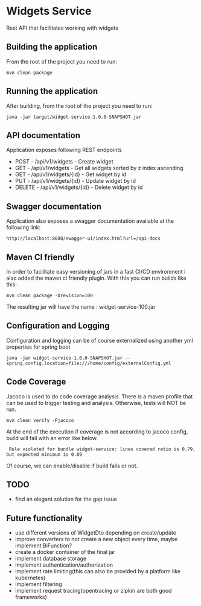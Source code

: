 # Widgets Service
Rest API that facilitates working with widgets

## Building the application
From the root of the project you need to run:

```mvn clean package```

## Running the application
After building, from the root of the project you need to run:

```java -jar target/widget-service-1.0.0-SNAPSHOT.jar```

## API documentation
Application exposes following REST endpoints
- POST - /api/v1/widgets - Create widget
- GET  - /api/v1/widgets - Get all widgets sorted by z index ascending
- GET  - /api/v1/widgets/{id} - Get widget by id
- PUT  - /api/v1/widgets/{id} - Update widget by id
- DELETE - /api/v1/widgets/{id} - Delete widget by id

## Swagger documentation
Application also exposes a swagger documentation available at the following link:

```http://localhost:8080/swagger-ui/index.html?url=/api-docs```

## Maven CI friendly
In order to facilitate easy versioning of jars in a fast CI/CD environment i also added
the maven ci friendly plugin.
With this you can run builds like this:

```mvn clean package -Drevision=100```

The resulting jar will have the name : widget-service-100.jar

## Configuration and Logging
Configuration and logging can be of course externalized using another yml properties for spring boot

```java -jar widget-service-1.0.0-SNAPSHOT.jar --spring.config.location=file:///home/config/externalConfig.yml```

## Code Coverage
Jacoco is used to do code coverage analysis.
There is a maven profile that can be used to trigger testing and analysis. 
Otherwise, tests will NOT be run.

```mvn clean verify -Pjacoco```

At the end of the execution if coverage is not according to jacoco config, build will fail with an error like below.
 
``` Rule violated for bundle widget-service: lines covered ratio is 0.79, but expected minimum is 0.89```

Of course, we can enable/disable if build fails or not.

## TODO 
- find an elegant solution for the gap issue

## Future functionality
- use different versions of WidgetDto depending on create/update
- improve converters to not create a new object every time, maybe implement BiFunction?
- create a docker container of the final jar
- implement database storage
- implement authentication/authorization
- implement rate limiting(this can also be provided by a platform like kubernetes)
- implement filtering
- implement request tracing(opentracing or zipkin are both good frameworks)
